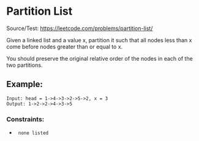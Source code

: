 # Partition List
Source/Test: https://leetcode.com/problems/partition-list/

Given a linked list and a value x, partition it such that all nodes less than x come before nodes greater than or equal to x.

You should preserve the original relative order of the nodes in each of the two partitions.

## Example:

```
Input: head = 1->4->3->2->5->2, x = 3
Output: 1->2->2->4->3->5
```

### Constraints:

- ``` none listed```